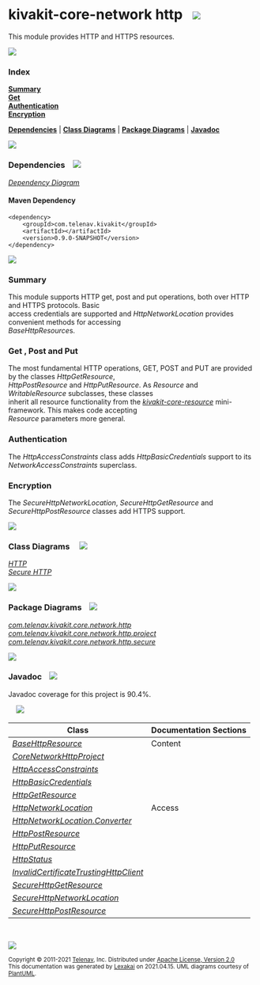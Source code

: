 # kivakit-core-network http &nbsp;&nbsp;![](http://kivakit.org/images/world-40.png)

This module provides HTTP and HTTPS resources.

![](https://kivakit.org/images/horizontal-line.png)

### Index

[**Summary**](#summary)  
[**Get**](#get)  
[**Authentication**](#authentication)  
[**Encryption**](#encryption)  

[**Dependencies**](#dependencies) | [**Class Diagrams**](#class-diagrams) | [**Package Diagrams**](#package-diagrams) | [**Javadoc**](#javadoc)

![](https://kivakit.org/images/horizontal-line.png)

### Dependencies <a name="dependencies"></a> &nbsp;&nbsp; ![](https://kivakit.org/images/dependencies-40.png)

[*Dependency Diagram*](documentation/diagrams/dependencies.svg)

#### Maven Dependency

    <dependency>
        <groupId>com.telenav.kivakit</groupId>
        <artifactId></artifactId>
        <version>0.9.0-SNAPSHOT</version>
    </dependency>

![](https://kivakit.org/images/short-horizontal-line.png)

[//]: # (start-user-text)

### Summary <a name = "summary"></a>

This module supports HTTP get, post and put operations, both over HTTP and HTTPS protocols. Basic  
access credentials are supported and *HttpNetworkLocation* provides convenient methods for accessing  
*BaseHttpResource*s.

### Get <a name = "get"></a>, Post and Put

The most fundamental HTTP operations, GET, POST and PUT are provided by the classes *HttpGetResource*,  
*HttpPostResource* and *HttpPutResource*. As *Resource* and *WritableResource* subclasses, these classes  
inherit all resource functionality from the [*kivakit-core-resource*](../../resource/README.md) mini-framework. This makes code accepting  
*Resource* parameters more general.

### Authentication <a name = "authentication"></a>

The *HttpAccessConstraints* class adds *HttpBasicCredentials* support to its *NetworkAccessConstraints* superclass.

### Encryption <a name = "encryption"></a>

The *SecureHttpNetworkLocation*, *SecureHttpGetResource* and *SecureHttpPostResource* classes add HTTPS support.

[//]: # (end-user-text)

![](https://kivakit.org/images/short-horizontal-line.png)

### Class Diagrams <a name="class-diagrams"></a> &nbsp; &nbsp; ![](https://kivakit.org/images/diagram-48.png)

[*HTTP*](documentation/diagrams/diagram-http.svg)  
[*Secure HTTP*](documentation/diagrams/diagram-https.svg)  

![](https://kivakit.org/images/short-horizontal-line.png)

### Package Diagrams <a name="package-diagrams"></a> &nbsp;&nbsp; ![](https://kivakit.org/images/box-40.png)

[*com.telenav.kivakit.core.network.http*](documentation/diagrams/com.telenav.kivakit.core.network.http.svg)  
[*com.telenav.kivakit.core.network.http.project*](documentation/diagrams/com.telenav.kivakit.core.network.http.project.svg)  
[*com.telenav.kivakit.core.network.http.secure*](documentation/diagrams/com.telenav.kivakit.core.network.http.secure.svg)  

![](https://kivakit.org/images/short-horizontal-line.png)

### Javadoc <a name="javadoc"></a> &nbsp;&nbsp; ![](https://kivakit.org/images/books-40.png)

Javadoc coverage for this project is 90.4%.  
  
&nbsp; &nbsp;  ![](documentation/images/meter-90-12.png)



| Class | Documentation Sections |
|---|---|
| [*BaseHttpResource*](https://telenav.github.io/kivakit-data/javadoc/kivakit.core.network.http/com/telenav/kivakit/core/network/http/BaseHttpResource.html) | Content |  
| [*CoreNetworkHttpProject*](https://telenav.github.io/kivakit-data/javadoc/kivakit.core.network.http/com/telenav/kivakit/core/network/http/project/CoreNetworkHttpProject.html) |  |  
| [*HttpAccessConstraints*](https://telenav.github.io/kivakit-data/javadoc/kivakit.core.network.http/com/telenav/kivakit/core/network/http/HttpAccessConstraints.html) |  |  
| [*HttpBasicCredentials*](https://telenav.github.io/kivakit-data/javadoc/kivakit.core.network.http/com/telenav/kivakit/core/network/http/HttpBasicCredentials.html) |  |  
| [*HttpGetResource*](https://telenav.github.io/kivakit-data/javadoc/kivakit.core.network.http/com/telenav/kivakit/core/network/http/HttpGetResource.html) |  |  
| [*HttpNetworkLocation*](https://telenav.github.io/kivakit-data/javadoc/kivakit.core.network.http/com/telenav/kivakit/core/network/http/HttpNetworkLocation.html) | Access |  
| [*HttpNetworkLocation.Converter*](https://telenav.github.io/kivakit-data/javadoc/kivakit.core.network.http/com/telenav/kivakit/core/network/http/HttpNetworkLocation.Converter.html) |  |  
| [*HttpPostResource*](https://telenav.github.io/kivakit-data/javadoc/kivakit.core.network.http/com/telenav/kivakit/core/network/http/HttpPostResource.html) |  |  
| [*HttpPutResource*](https://telenav.github.io/kivakit-data/javadoc/kivakit.core.network.http/com/telenav/kivakit/core/network/http/HttpPutResource.html) |  |  
| [*HttpStatus*](https://telenav.github.io/kivakit-data/javadoc/kivakit.core.network.http/com/telenav/kivakit/core/network/http/HttpStatus.html) |  |  
| [*InvalidCertificateTrustingHttpClient*](https://telenav.github.io/kivakit-data/javadoc/kivakit.core.network.http/com/telenav/kivakit/core/network/http/secure/InvalidCertificateTrustingHttpClient.html) |  |  
| [*SecureHttpGetResource*](https://telenav.github.io/kivakit-data/javadoc/kivakit.core.network.http/com/telenav/kivakit/core/network/http/secure/SecureHttpGetResource.html) |  |  
| [*SecureHttpNetworkLocation*](https://telenav.github.io/kivakit-data/javadoc/kivakit.core.network.http/com/telenav/kivakit/core/network/http/secure/SecureHttpNetworkLocation.html) |  |  
| [*SecureHttpPostResource*](https://telenav.github.io/kivakit-data/javadoc/kivakit.core.network.http/com/telenav/kivakit/core/network/http/secure/SecureHttpPostResource.html) |  |  

[//]: # (start-user-text)



[//]: # (end-user-text)

<br/>

![](https://kivakit.org/images/horizontal-line.png)

<sub>Copyright &#169; 2011-2021 [Telenav](http://telenav.com), Inc. Distributed under [Apache License, Version 2.0](LICENSE)</sub>  
<sub>This documentation was generated by [Lexakai](https://github.com/Telenav/lexakai) on 2021.04.15. UML diagrams courtesy
of [PlantUML](http://plantuml.com).</sub>

